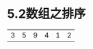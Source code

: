 # 5.2数组之排序

<center>
<table>
  <tr>
    <td>3</td>
    <td>5</td>
    <td>9</td>
    <td>4</td>
    <td>1</td>
    <td>2</td>
  </tr>
</table>
</center>








